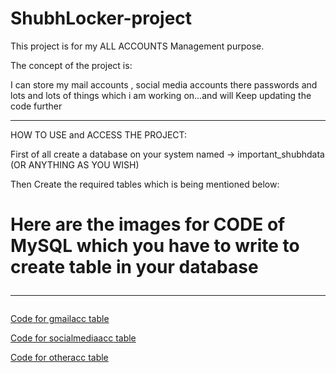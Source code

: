 # ShubhLocker-project


This project is for my ALL ACCOUNTS Management purpose. <br>

The concept of the project is: <br>

I can store my mail accounts , social media accounts there passwords and lots and lots of things
which i am working on...and will Keep updating the code further 


<hr>


HOW TO USE and ACCESS THE PROJECT: <br>


First of all create a database on your system named -> important_shubhdata (OR ANYTHING AS YOU WISH)<br>

Then Create the required tables which is being mentioned below: <br>

# Here are the images for CODE of MySQL which you have to write to create table in your database <hr>


<a href="https://drive.google.com/file/d/1m0xhHmT3kBg2yy6TnMpUu0YO8ZLtliNS/view?usp=sharing" target="_blank">Code for gmailacc table</a>



<a href="https://drive.google.com/file/d/1tmcHAgYXXyTE7Pmriejil9-lUr4aqqkd/view?usp=sharing" target="_blank">Code for socialmediaacc table</a>


<a href="https://drive.google.com/file/d/18tXYP_8ZMUHCurmbC9FwbXVUlTez0YHh/view?usp=sharing" target="_blank">Code for otheracc table</a>

